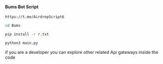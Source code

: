 ####  Bums Bot Script 

```zsh
https://t.me/AirdropScript6
```
```zsh
cd Bums 
```
```zsh
pip install -r r.txt
```
```zsh
python3 main.py
```


if you are a developer you can explore other related Api gateways inside the code 
